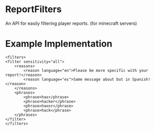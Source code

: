 # ReportFilters
An API for easily filtering player reports. (for minecraft servers)

# Example Implementation

```
<filters>
<filter sensitivity="all">
    <reasons>
        <reason language="en">Please be more specific with your report!</reason>
        <reason language="es">Same message about but in Spanish!</reason>
    </reasons>
    <phrases>
        <phrase>hax</phrase>
        <phrase>hacker</phrase>
        <phrase>haxor</phrase>
        <phrase>hack</phrase>
    </phrases>
</filter>
</filters>
```

